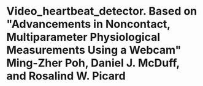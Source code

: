 # Video_heartbeat_detector. Based on "Advancements in Noncontact, Multiparameter Physiological Measurements Using a Webcam" Ming-Zher Poh, Daniel J. McDuff, and Rosalind W. Picard
